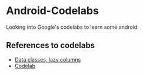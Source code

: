 # Android-Codelabs
Looking into Google's codelabs to learn some android

## References to codelabs
- [Data classes, lazy columns](https://github.com/hanpm/Android-Codelabs/blob/main/basic-android-kotlin-compose-training-affirmations-starter/app/src/main/java/com/example/affirmations/MainActivity.kt)
-   [Codelab](https://developer.android.com/codelabs/basic-android-kotlin-compose-training-add-scrollable-list?continue=https%3A%2F%2Fdeveloper.android.com%2Fcourses%2Fpathways%2Fandroid-basics-compose-unit-3-pathway-2%23codelab-https%3A%2F%2Fdeveloper.android.com%2Fcodelabs%2Fbasic-android-kotlin-compose-training-add-scrollable-list#0)
